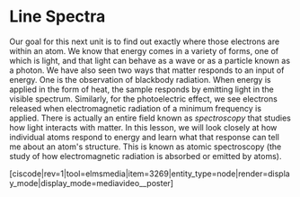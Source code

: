 <div style="float:right;margin:auto"><ebook-button title="Atomic Structure" link="https://genchem.science.psu.edu/02-1-line-spectra"></ebook-button></div>


# Line Spectra

Our goal for this next unit is to find out exactly where those electrons are within an atom.  We know that energy comes in a variety of forms, one of which is light, and that light can behave as a wave or as a particle known as a photon.  We have also seen two ways that matter responds to an input of energy.  One is the observation of blackbody radiation.  When energy is applied in the form of heat, the sample responds by emitting light in the visible spectrum.  Similarly, for the photoelectric effect, we see electrons released when electromagnetic radiation of a minimum frequency is applied.   There is actually an entire field known as _spectroscopy_ that studies how light interacts with matter.  In this lesson, we will look closely at how individual atoms respond to energy and learn what that response can tell me about an atom's structure.  This is known as atomic spectroscopy (the study of how electromagnetic radiation is absorbed or emitted by atoms). 


[ciscode|rev=1|tool=elmsmedia|item=3269|entity_type=node|render=display_mode|display_mode=mediavideo__poster]